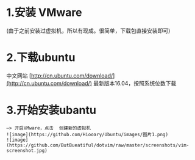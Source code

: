 # 1.安装 VMware

(由于之前安装过虚拟机，所以有现成。很简单，下载包直接安装即可)

# 2.下载ubuntu

中文网站 [http://cn.ubuntu.com/download/](http://cn.ubuntu.com/download/)  最新版本16.04，按照系统位数下载

# 3.开始安装ubantu

    —> 开启VMware，点击  创建新的虚拟机
    ![image](https://github.com/Hiooary/Ubuntu/images/图片1.png)
    ![image](https://github.com/ButBueatiful/dotvim/raw/master/screenshots/vim-screenshot.jpg)
 
